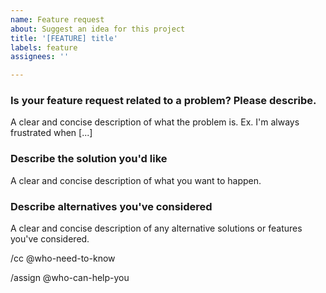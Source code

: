 ```yaml
---
name: Feature request
about: Suggest an idea for this project
title: '[FEATURE] title'
labels: feature
assignees: ''

---
```


### Is your feature request related to a problem? Please describe.
A clear and concise description of what the problem is. Ex. I'm always frustrated when [...]

### Describe the solution you'd like
A clear and concise description of what you want to happen.

### Describe alternatives you've considered
A clear and concise description of any alternative solutions or features you've considered.

/cc @who-need-to-know

/assign @who-can-help-you
